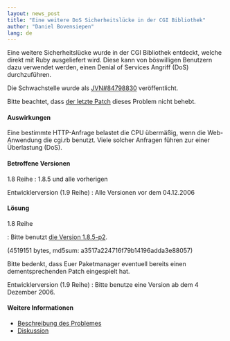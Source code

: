 ```yaml
---
layout: news_post
title: "Eine weitere DoS Sicherheitslücke in der CGI Bibliothek"
author: "Daniel Bovensiepen"
lang: de
---
```


Eine weitere Sicherheitslücke wurde in der CGI Bibliothek entdeckt,
welche direkt mit Ruby ausgeliefert wird. Diese kann von böswilligen
Benutzern dazu verwendet werden, einen Denial of Services Angriff (DoS)
durchzuführen.

Die Schwachstelle wurde als [JVN#84798830][1] veröffentlicht.

Bitte beachtet, dass [der letzte Patch][2] dieses Problem nicht behebt.

#### Auswirkungen

Eine bestimmte HTTP-Anfrage belastet die CPU übermäßig, wenn die
Web-Anwendung die cgi.rb benutzt. Viele solcher Anfragen führen zur
einer Überlastung (DoS).

#### Betroffene Versionen

1.8 Reihe
: 1\.8.5 und alle vorherigen

Entwicklerversion (1.9 Reihe)
: Alle Versionen vor dem 04.12.2006

#### Lösung

1.8 Reihe

: Bitte benutzt [die Version 1.8.5-p2][3].

  (4519151 bytes, md5sum: a3517a224716f79b14196adda3e88057)

  Bitte bedenkt, dass Euer Paketmanager eventuell bereits einen
  dementsprechenden Patch eingespielt hat.

Entwicklerversion (1.9 Reihe)
: Bitte benutze eine Version ab dem 4 Dezember 2006.

#### Weitere Informationen

* [Beschreibung des Problemes][4]
* [Diskussion][5]



[1]: http://jvn.jp/jp/JVN%2384798830/index.html 
[2]: http://ftp.ruby-lang.org/pub/ruby/1.8/ruby-1.8.5-cgi-dos-1.patch 
[3]: http://ftp.ruby-lang.org/pub/ruby/1.8/ruby-1.8.5-p2.tar.gz 
[4]: http://www.ruby-mine.de/?p=172 
[5]: http://rubyforen.de/viewtopic.php?t=3284 
